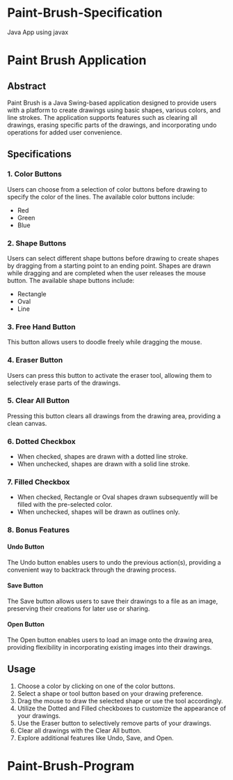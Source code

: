 # Paint-Brush-Specification
Java App using javax

# Paint Brush Application

## Abstract

Paint Brush is a Java Swing-based application designed to provide users with a platform to create drawings using basic shapes, various colors, and line strokes. The application supports features such as clearing all drawings, erasing specific parts of the drawings, and incorporating undo operations for added user convenience.

## Specifications

### 1. Color Buttons
Users can choose from a selection of color buttons before drawing to specify the color of the lines. The available color buttons include:
- Red
- Green
- Blue

### 2. Shape Buttons
Users can select different shape buttons before drawing to create shapes by dragging from a starting point to an ending point. Shapes are drawn while dragging and are completed when the user releases the mouse button. The available shape buttons include:
- Rectangle
- Oval
- Line

### 3. Free Hand Button
This button allows users to doodle freely while dragging the mouse.

### 4. Eraser Button
Users can press this button to activate the eraser tool, allowing them to selectively erase parts of the drawings.

### 5. Clear All Button
Pressing this button clears all drawings from the drawing area, providing a clean canvas.

### 6. Dotted Checkbox
- When checked, shapes are drawn with a dotted line stroke.
- When unchecked, shapes are drawn with a solid line stroke.

### 7. Filled Checkbox
- When checked, Rectangle or Oval shapes drawn subsequently will be filled with the pre-selected color.
- When unchecked, shapes will be drawn as outlines only.

### 8. Bonus Features

#### Undo Button
The Undo button enables users to undo the previous action(s), providing a convenient way to backtrack through the drawing process.

#### Save Button
The Save button allows users to save their drawings to a file as an image, preserving their creations for later use or sharing.

#### Open Button
The Open button enables users to load an image onto the drawing area, providing flexibility in incorporating existing images into their drawings.

## Usage

1. Choose a color by clicking on one of the color buttons.
2. Select a shape or tool button based on your drawing preference.
3. Drag the mouse to draw the selected shape or use the tool accordingly.
4. Utilize the Dotted and Filled checkboxes to customize the appearance of your drawings.
5. Use the Eraser button to selectively remove parts of your drawings.
6. Clear all drawings with the Clear All button.
7. Explore additional features like Undo, Save, and Open.
# Paint-Brush-Program
